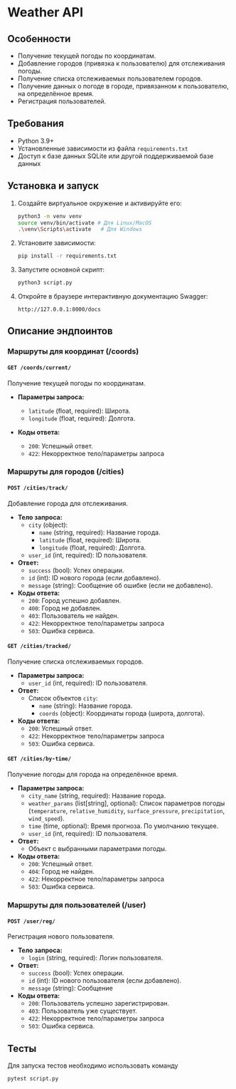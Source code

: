 # Weather API

## Особенности

- Получение текущей погоды по координатам.
- Добавление городов (привязка к пользователю) для отслеживания погоды.
- Получение списка отслеживаемых пользователем городов.
- Получение данных о погоде в городе, привязанном к пользователю, на определённое время.
- Регистрация пользователей.

## Требования

- Python 3.9+
- Установленные зависимости из файла `requirements.txt`
- Доступ к базе данных SQLite или другой поддерживаемой базе данных

## Установка и запуск

1. Создайте виртуальное окружение и активируйте его:

   ```bash
   python3 -m venv venv
   source venv/bin/activate # Для Linux/MacOS
   .\venv\Scripts\activate   # Для Windows
   ```

2. Установите зависимости:

   ```bash
   pip install -r requirements.txt
   ```

3. Запустите основной скрипт:

   ```bash
   python3 script.py
   ```

4. Откройте в браузере интерактивную документацию Swagger:

   ```
   http://127.0.0.1:8000/docs
   ```

## Описание эндпоинтов

### **Маршруты для координат (/coords)**

#### `GET /coords/current/`

Получение текущей погоды по координатам.

- **Параметры запроса:**
  - `latitude` (float, required): Широта.
  - `longitude` (float, required): Долгота.

- **Коды ответа:**
  - `200`: Успешный ответ.
  - `422`: Некорректное тело/параметры запроса


### **Маршруты для городов (/cities)**

#### `POST /cities/track/`

Добавление города для отслеживания.

- **Тело запроса:**
  - `city` (object):
    - `name` (string, required): Название города.
    - `latitude` (float, required): Широта.
    - `longitude` (float, required): Долгота.
  - `user_id` (int, required): ID пользователя.
- **Ответ:**
  - `success` (bool): Успех операции.
  - `id` (int): ID нового города (если добавлено).
  - `message` (string): Сообщение об ошибке (если не добавлено).
- **Коды ответа:**
  - `200`: Город успешно добавлен.
  - `400`: Город не добавлен.
  - `403`: Пользователь не найден.
  - `422`: Некорректное тело/параметры запроса
  - `503`: Ошибка сервиса.

#### `GET /cities/tracked/`

Получение списка отслеживаемых городов.

- **Параметры запроса:**
  - `user_id` (int, required): ID пользователя.
- **Ответ:**
  - Список объектов `city`:
    - `name` (string): Название города.
    - `coords` (object): Координаты города (широта, долгота).
- **Коды ответа:**
  - `200`: Успешный ответ.
  - `422`: Некорректное тело/параметры запроса
  - `503`: Ошибка сервиса.

#### `GET /cities/by-time/`

Получение погоды для города на определённое время.

- **Параметры запроса:**
  - `city_name` (string, required): Название города.
  - `weather_params` (list[string], optional): Список параметров погоды (`temperature`, `relative_humidity`, `surface_pressure`, `precipitation`, `wind_speed`).
  - `time` (time, optional): Время прогноза. По умолчанию текущее.
  - `user_id` (int, required): ID пользователя.
- **Ответ:**
  - Объект с выбранными параметрами погоды.
- **Коды ответа:**
  - `200`: Успешный ответ.
  - `404`: Город не найден.
  - `422`: Некорректное тело/параметры запроса
  - `503`: Ошибка сервиса.

### **Маршруты для пользователей (/user)**

#### `POST /user/reg/`

Регистрация нового пользователя.

- **Тело запроса:**
  - `login` (string, required): Логин пользователя.
- **Ответ:**
  - `success` (bool): Успех операции.
  - `id` (int): ID нового пользователя (если добавлено).
  - `message` (string): Сообщение
- **Коды ответа:**
  - `200`: Пользователь успешно зарегистрирован.
  - `403`: Пользователь уже существует.
  - `422`: Некорректное тело/параметры запроса
  - `503`: Ошибка сервиса.


## Тесты
Для запуска тестов необходимо использовать команду

```bash
pytest script.py
```

